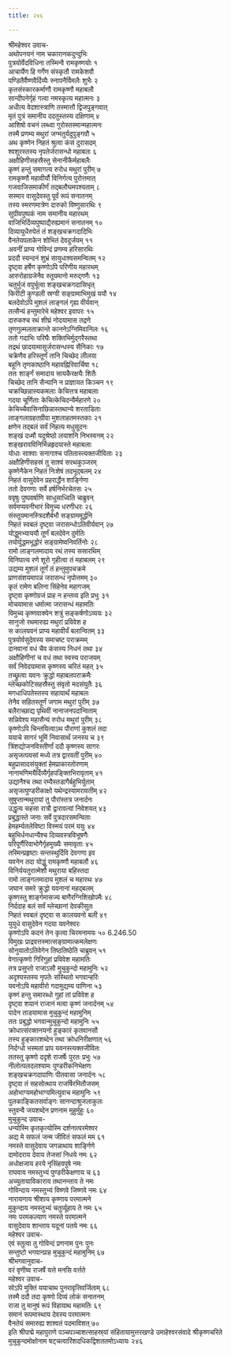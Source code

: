 ```yaml
---
title: २४६

---
```

श्रीमहेश्वर उवाच-  
अथोपनयनं नाम चकारानकदुन्दुभिः  
पुत्रयोर्वेदविधिना तस्मिन्वै रामकृष्णयोः १  
आचार्येण हि गर्गेण संस्कृतौ रामकेशवौ  
पण्डितैर्वैष्णवैर्दिव्यैः स्नापनैर्विमलैः शुभैः २  
कृतसंस्कारकर्माणौ रामकृष्णौ महाबलौ  
सान्दीपनेर्गृहं गत्वा नमस्कृत्य महात्मनः ३  
अधीत्य वेदशास्त्राणि तस्मात्तौ द्विजपुङ्गवात्  
मृतं पुत्रं समानीय ददतुस्तस्य दक्षिणाम् ४  
आशिषो वचनं लब्ध्वा गुरोस्तस्मान्महात्मनः  
तस्मै प्रणम्य मथुरां जग्मतुर्यदुपुङ्गवौ ५  
अथ कृष्णेन निहतं श्रुत्वा कंसं दुरासदम्  
श्वशुरस्तस्य नृपतेर्जरासन्धो महाबलः ६  
अक्षौहिणीसहस्रैस्तु सेनानीकैर्महाबलैः  
कृष्णं हन्तुं समागत्य रुरोध मथुरां पुरीम् ७  
रामकृष्णौ महावीर्यौ विनिर्गत्य पुरोत्तमात्  
गजवाजिसमाकीर्णं तद्बलौघमपश्यताम् ८  
सस्मार वासुदेवस्तु पूर्वं रूपं सनातनम्  
तस्य स्मरणमात्रेण दारुको विष्णुसारथिः ९  
सुग्रीवपुष्पकं नाम समानीय महारथम्  
वाजिभिर्दिव्यपुष्पाद्यैरुह्यमानं सनातनम् १०  
दिव्यायुधैरुपेतं तं शङ्खचक्रगदादिभिः  
वैनतेयपताकेन शोभितं देवदुर्जयम् ११  
अवनीं प्राप्य गोविन्दं प्रणम्य हरिसारथिः  
प्रददौ स्यन्दनं शुभ्रं सायुधाश्वसमन्वितम् १२  
दृष्ट्वा हर्षेण कृष्णोऽपि परिणीय महारथम्  
आरुरोहाग्रजेनैव स्तूयमानो मरुद्गणैः १३  
चतुर्भुजं वपुर्भूत्वा शङ्खचक्रगदासिभृत्  
किरीटी कुण्डली स्रग्वी सङ्ग्रामाभिमुखं ययौ १४  
बलदेवोऽपि मुशलं लाङ्गलं गृह्य वीर्यवान्  
तत्सैन्यं हन्तुमारेभे महेश्वर इवापरः १५  
दारुकश्च रथं शीघ्रं नोदयामास तद्रणे  
तृणगुल्मलताक्रान्ते काननेऽग्निमिवानिलः १६  
ततो गदाभिः परिघैः शक्तिभिर्मुद्गरैस्तथा  
तद्रथं छादयामासुर्जरासन्धस्य सैनिकाः १७  
चक्रेणैव हरिस्तूर्णं तानि चिच्छेद लीलया  
बहूनि तृणकाष्ठानि महावह्निरिवार्चिषा १८  
ततः शार्ङ्गं समादाय सायकैरक्षयैः शितैः  
चिच्छेद तानि सैन्यानि न प्राज्ञायत किञ्चन १९  
चक्रच्छिन्नास्यकमलाः केचित्तत्र महाबलाः  
गदया चूर्णिताः केचित्केचिदन्यैर्महारणे २०  
केचिच्चैवासिनाछिन्नास्तथान्ये शरताडिताः  
लाङ्गलाग्रहतग्रीवा मुशलाहतमस्तकाः २१  
क्षणेन तद्बलं सर्वं निहत्य मधुसूदनः  
शङ्खं दध्मौ यदुश्रेष्ठो लयाशनि निभस्वनम् २२  
शङ्खरावविनिर्भिन्नहृदयास्ते महाबलाः  
योधाः साश्वाः सनागाश्च पतितास्त्यक्तजीविताः २३  
अक्षौहिणीसहस्रं तु साश्वं सरथकुञ्जरम्  
कृष्णेनैकेन निहतं निःशेषं तदभूद्बलम् २४  
निहतं वासुदेवेन प्रहरार्द्धेन शार्ङ्गिणा  
ततो देवगणाः सर्वे हर्षनिर्भरचेतसः २५  
ववृषुः पुष्पवर्षाणि साधुसाध्विति चाब्रुवन्  
सर्वमप्यवनीभारं विमुच्य धरणीधरः २६  
संस्तूयमानस्त्रिदशैर्बभौ सङ्ग्राममूर्द्धनि  
निहतं स्वबलं दृष्ट्वा जरासन्धोऽतिवीर्यवान् २७  
योद्धुमभ्याययौ तूर्णं बलदेवेन दुर्मतिः  
तयोर्युद्धमभूद्धोरं सङ्ग्रामेष्वनिवर्तिनोः २८  
रामो लाङ्गलमादाय रथं तस्य ससारथिम्  
विनिपात्य रणे शूरो गृहीत्वा तं महाबलम् २९  
उद्यम्य मुशलं तूर्णं तं हन्तुमुपचक्रमे  
प्राणसंशयमापन्नं जरासन्धं नृपोत्तमम् ३०  
कृतं रामेण बलिना सिंहेनेव महागजम्  
दृष्ट्वा कृष्णोग्रजं प्राह न हन्तव्य इति प्रभुः ३१  
मोचयामास धर्मात्मा जरासन्धं महामतिः  
विमुच्य कृष्णवाक्येन शत्रुं सङ्कर्षणोऽव्ययः ३२  
सानुजो रथमारुह्य मथुरां प्रविवेश ह  
स कालयवनं प्राप्य महावीर्यं बलान्वितम् ३३  
पुत्रयोर्वसुदेवस्य समाचष्ट पराक्रमम्  
दानवानां वधं चैव कंसस्य निधनं तथा ३४  
अक्षौहिणीनां च वधं तथा स्वस्य पराजयम्  
सर्वं निवेदयामास कृष्णस्य चरितं महत् ३५  
तच्छ्रुत्वा यवनः क्रुद्धो महाबलपराक्रमैः  
म्लेच्छकोटिसहस्रैस्तु संवृतो मदसंयुतैः ३६  
मगधाधिपतेस्तस्य सहायार्थं महाबलः  
तेनैव सहितस्तूर्णं जगाम मथुरां पुरीम् ३७  
बलैराच्छाद्य पृथिवीं नानाजनपदान्विताम्  
सन्निवेश्य महासैन्यं रुरोध मथुरां पुरीम् ३८  
कृष्णोऽपि चिन्तयित्वाऽथ पौराणां कुशलं तदा  
ययाचे सागरं भूमिं निवासार्थं जनस्य च ३९  
त्रिंशद्योजनविस्तीर्णां ददौ कृष्णस्य सागरः  
असृजत्पयसां मध्ये तत्र द्वारवतीं पुरीम् ४०  
बहुप्रासादसंयुक्तां हेमप्राकारतोरणाम्  
नानामणिमयैर्दिव्यैर्गृहपङ्क्तिभिरावृताम् ४१  
उद्यानैश्च तथा रम्यैस्तडागैर्बहुभिर्युताम्  
असृजत्पुण्डरीकाक्षो यथेन्द्रस्यामरावतीम् ४२  
सुषुप्तान्मथुरायां तु पौरांस्तत्र जनार्दनः  
उद्धृत्य सहसा रात्रौ द्वारावत्यां निवेशयत् ४३  
प्रबुद्धास्ते जनाः सर्वे पुत्रदारसमन्विताः  
हेमहर्म्यतलेविष्टा विस्मयं परमं ययुः ४४  
बहुभिर्धनधान्यैश्च दिव्यवस्त्रविभूषणैः  
परिपूर्णैरिवाभोगैर्गृहमुख्यैः समावृताः ४५  
तस्मिन्प्रहृष्टाः सन्तस्थुर्दिवि देवगणा इव  
यवनेन तदा योद्धुं रामकृष्णौ महाबलौ ४६  
विनिर्ययतुरात्मेशौ मथुराया बहिस्तदा  
रामो लाङ्गलमादाय मुशलं च महारथः ४७  
जघान समरे क्रुद्धो यवनानां महद्बलम्  
कृष्णस्तु शार्ङ्गमासज्य बाणैरग्निशिखोपमैः ४८  
निर्ददाह बलं सर्वं म्लेच्छानां देवकीसुतः  
निहतं स्वबलं दृष्ट्वा स कालयवनो बली ४९  
युयुधे वासुदेवेन गदया यवनेश्वरः  
कृष्णोऽपि कदनं तेन कृत्वा चिरमनामयः ५० 6.246.50  
विमुखः प्राद्रवत्तस्मात्सङ्ग्रामात्कमलेक्षणः  
सोनुयातोऽतिवेगेन तिष्ठतिष्ठेति चाब्रुवन् ५१  
वेगात्कृष्णो गिरिगुहां प्रविवेश महामतिः  
तत्र प्रसुप्तो राजाऽसौ मुचुकुन्दो महामुनिः ५२  
अदृश्यस्तस्य नृपतेः संस्थितो भगवान्हरिः  
यवनोऽपि महावीरो गदामुद्यम्य पाणिना ५३  
कृष्णं हन्तु समारब्धो गुहां तां प्रविवेश ह  
दृष्ट्वा शयानं राजानं मत्वा कृष्णं जनार्दनम् ५४  
पादेन ताडयामास मुचुकुन्दं महामुनिम्  
ततः प्रबुद्धो भगवान्मुचुकुन्दो महामुनिः ५५  
क्रोधात्संरक्तनयनो हुङ्कारं कृतवानसौ  
तस्य हुङ्कारशब्देन तथा क्रोधनिरीक्षणात् ५६  
निर्दग्धो भस्मतां प्राप यवनस्त्यक्तजीवितः  
ततस्तु कृष्णो ददृशे राजर्षेः पुरतः प्रभुः ५७  
नीलोत्पलदलश्यामः पुण्डरीकनिभेक्षणः  
शङ्खचक्रगदापाणिः पीतवासा जनार्दनः ५८  
दृष्ट्वा तं सहसोत्थाय राजर्षिरमितौजसम्  
अहोभाग्यमहोभाग्यमित्युवाच महामुनिः ५९  
पुलकाङ्कितसर्वाङ्गः सानन्दाश्रुजलाकुलः  
स्तुवन्वै जयशब्देन प्रणनाम मुहुर्मुहुः ६०  
मुचुकुन्द उवाच-  
धन्योस्मि कृतकृत्योस्मि दर्शनात्परमेश्वर  
अद्य मे सफलं जन्म जीवितं सफलं मम ६१  
नमस्ते वासुदेवाय जगन्नाथाय शार्ङ्गिणे  
दामोदराय देवाय तेजसां निधये नमः ६२  
अधोक्षजाय हरये नृसिंहवपुषे नमः  
राघवाय नमस्तुभ्यं पुण्डरीकेक्षणाय च ६३  
अच्युतायाविकाराय तथानन्ताय ते नमः  
गोविन्दाय नमस्तुभ्यं विष्णवे जिष्णवे नमः ६४  
नारायणाय श्रीशाय कृष्णाय परमात्मने  
मुकुन्दाय नमस्तुभ्यं चतुर्व्यूहाय ते नमः ६५  
नमः परमकल्याण नमस्ते परमात्मने  
वासुदेवाय शान्ताय यदूनां पतये नमः ६६  
महेश्वर उवाच-  
एवं स्तुत्वा तु गोविन्दं प्रणनाम पुनः पुनः  
सन्तुष्टो भगवान्प्राह मुचुकुन्दं महामुनिम् ६७  
श्रीभगवानुवाच-  
वरं वृणीष्व राजर्षे यत्ते मनसि वर्त्तते  
महेश्वर उवाच-  
सोऽपि मुक्तिं ययाचाथ पुनरावृत्तिवर्जिताम् ६८  
तस्मै ददौ तदा कृष्णो दिव्यं लोकं सनातनम्  
राजा तु मानुषं रूपं विहायाथ महामतिः ६९  
समानं रूपमास्थाय देवस्य परमात्मनः  
वैनतेयं समारुह्य शाश्वतं पदमाविशत् ७०  
इति श्रीपाद्मे महापुराणे पञ्चपञ्चाशत्साहस्र्यां संहितायामुत्तरखण्डे उमाहेश्वरसंवादे श्रीकृष्णचरिते मुचुकुन्दमोक्षोनाम षट्चत्वारिंशदधिकद्विशततमोऽध्यायः २४६